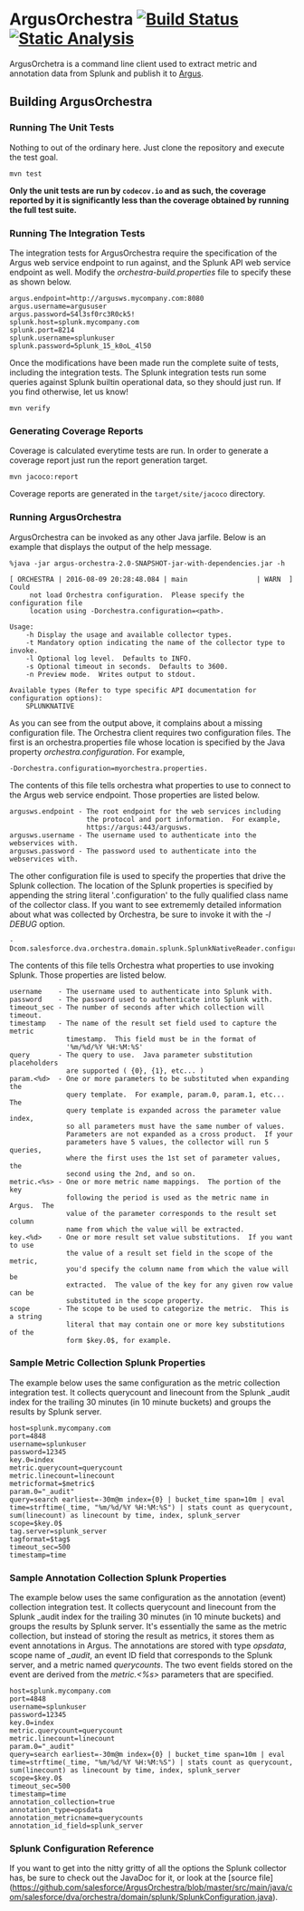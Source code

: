 ArgusOrchestra [![Build Status](https://travis-ci.org/salesforce/ArgusOrchestra.svg?branch=master)](https://travis-ci.org/salesforce/ArgusOrchestra) [![Static Analysis](https://scan.coverity.com/projects/9833/badge.svg)](https://scan.coverity.com/projects/salesforce-argusorchestra)
=====

ArgusOrchetra is a command line client used to extract metric and annotation data from Splunk and publish it to [Argus](https://github.com/SalesforceEng/Argus).

## Building ArgusOrchestra

### Running The Unit Tests

Nothing to out of the ordinary here.  Just clone the repository and execute the test goal.

```
mvn test
```

**Only the unit tests are run by `codecov.io` and as such, the coverage reported by it is significantly less than the coverage obtained by running the full test suite.**

### Running The Integration Tests

The integration tests for ArgusOrchestra require the specification of the Argus web service endpoint to run against, and the Splunk API web service endpoint as well.  Modify the *orchestra-build.properties* file to specify these as shown below.

```
argus.endpoint=http://argusws.mycompany.com:8080
argus.username=argususer
argus.password=S4l3sf0rc3R0ck5!
splunk.host=splunk.mycompany.com
splunk.port=8214
splunk.username=splunkuser
splunk.password=5plunk_15_k0oL_4l50
```

Once the modifications have been made run the complete suite of tests, including the integration tests.  The Splunk integration tests run some queries against Splunk builtin operational data, so they should just run.  If you find otherwise, let us know!

```
mvn verify
```

### Generating Coverage Reports

Coverage is calculated everytime tests are run.  In order to generate a coverage report just run the report generation target.

```
mvn jacoco:report
```

Coverage reports are generated in the `target/site/jacoco` directory.

### Running ArgusOrchestra

ArgusOrchestra can be invoked as any other Java jarfile.  Below is an example that displays the output of the help message.

```
%java -jar argus-orchestra-2.0-SNAPSHOT-jar-with-dependencies.jar -h

[ ORCHESTRA | 2016-08-09 20:28:48.084 | main                 | WARN  ] Could 
     not load Orchestra configuration.  Please specify the configuration file 
     location using -Dorchestra.configuration=<path>.

Usage:
	-h Display the usage and available collector types.
	-t Mandatory option indicating the name of the collector type to invoke.
	-l Optional log level.  Defaults to INFO.
	-s Optional timeout in seconds.  Defaults to 3600.
	-n Preview mode.  Writes output to stdout.

Available types (Refer to type specific API documentation for configuration options):
	SPLUNKNATIVE
```

As you can see from the output above, it complains about a missing configuration file.  The Orchestra client requires two configuration files.  The first is an orchestra.properties file whose location is specified by the Java property *orchestra.configuration*.  For example, 

```
-Dorchestra.configuration=myorchestra.properties.
```

The contents of this file tells orchestra what properties to use to connect to the Argus web service endpoint.  Those properties are listed below.

```
argusws.endpoint - The root endpoint for the web services including 
                   the protocol and port information.  For example, 
                   https://argus:443/argusws.
argusws.username - The username used to authenticate into the webservices with.
argusws.password - The password used to authenticate into the webservices with.
```

The other configuration file is used to specify the properties that drive the Splunk collection.  The location of the Splunk properties is specified by appending the string literal '.configuration' to the fully qualified class name of the collector class.  If you want to see extrememly detailed information about what was collected by Orchestra, be sure to invoke it with the *-l DEBUG* option.

```
-Dcom.salesforce.dva.orchestra.domain.splunk.SplunkNativeReader.configuration=splunk.properties
```

The contents of this file tells Orchestra what properties to use invoking Splunk.  Those properties are listed below.

```
username    - The username used to authenticate into Splunk with.
password    - The password used to authenticate into Splunk with.
timeout_sec - The number of seconds after which collection will timeout.
timestamp   - The name of the result set field used to capture the metric 
              timestamp.  This field must be in the format of 
              '%m/%d/%Y %H:%M:%S'
query       - The query to use.  Java parameter substitution placeholders 
              are supported ( {0}, {1}, etc... )
param.<%d>  - One or more parameters to be substituted when expanding the 
              query template.  For example, param.0, param.1, etc...  The 
              query template is expanded across the parameter value index, 
              so all parameters must have the same number of values.  
              Parameters are not expanded as a cross product.  If your 
              parameters have 5 values, the collector will run 5 queries, 
              where the first uses the 1st set of parameter values, the 
              second using the 2nd, and so on.
metric.<%s> - One or more metric name mappings.  The portion of the key 
              following the period is used as the metric name in Argus.  The 
              value of the parameter corresponds to the result set column 
              name from which the value will be extracted.
key.<%d>    - One or more result set value substitutions.  If you want to use 
              the value of a result set field in the scope of the metric, 
              you'd specify the column name from which the value will be 
              extracted.  The value of the key for any given row value can be 
              substituted in the scope property.
scope       - The scope to be used to categorize the metric.  This is a string 
              literal that may contain one or more key substitutions of the 
              form $key.0$, for example.
```

### Sample Metric Collection Splunk Properties
The example below uses the same configuration as the metric collection integration test.  It collects querycount and linecount from the Splunk _audit index for the trailing 30 minutes (in 10 minute buckets) and groups the results by Splunk server.

```
host=splunk.mycompany.com
port=4848
username=splunkuser
password=12345
key.0=index
metric.querycount=querycount
metric.linecount=linecount
metricformat=$metric$
param.0="_audit"
query=search earliest=-30m@m index={0} | bucket_time span=10m | eval time=strftime(_time, "%m/%d/%Y %H:%M:%S") | stats count as querycount, sum(linecount) as linecount by time, index, splunk_server
scope=$key.0$
tag.server=splunk_server
tagformat=$tag$
timeout_sec=500
timestamp=time
```

### Sample Annotation Collection Splunk Properties
The example below uses the same configuration as the annotation (event) collection integration test.  It collects querycount and linecount from the Splunk _audit index for the trailing 30 minutes (in 10 minute buckets) and groups the results by Splunk server.  It's essentially the same as the metric collection, but instead of storing the result as metrics, it stores them as event annotations in Argus.  The annotations are stored with type *opsdata*, scope name of *_audit*, an event ID field that corresponds to the Splunk server, and a metric named *querycounts*.  The two event fields stored on the event are derived from the *metric.<%s>* parameters that are specified.

```
host=splunk.mycompany.com
port=4848
username=splunkuser
password=12345
key.0=index
metric.querycount=querycount
metric.linecount=linecount
param.0="_audit"
query=search earliest=-30m@m index={0} | bucket_time span=10m | eval time=strftime(_time, "%m/%d/%Y %H:%M:%S") | stats count as querycount, sum(linecount) as linecount by time, index, splunk_server
scope=$key.0$
timeout_sec=500
timestamp=time
annotation_collection=true
annotation_type=opsdata
annotation_metricname=querycounts
annotation_id_field=splunk_server
```

### Splunk Configuration Reference
If you want to get into the nitty gritty of all the options the Splunk collector has, be sure to check out the JavaDoc for it, or look at the [source file] (https://github.com/salesforce/ArgusOrchestra/blob/master/src/main/java/com/salesforce/dva/orchestra/domain/splunk/SplunkConfiguration.java).
